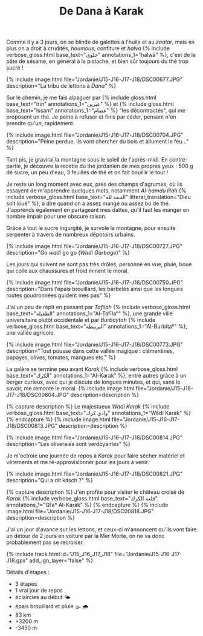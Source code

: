 ﻿---
title: "De Dana à Karak"
permalink: /Jordanie/J15-J16-J17-J18/
sidebar:
  nav: "jordanie"
enable_tracks: true
---

Comme il y a 3 jours, on se blinde de galettes à l'huile et au *zaatar*,
mais en plus on a droit à crudités, *houmous*, confiture et *halva*
{% include verbose_gloss.html base_text="حلوى" annotations_1="ḥalwā" %},
c'est de la pâte de sésame, en général à la pistache, et bien sûr toujours du thé trop sucré !

{% include image.html file="Jordanie/J15-J16-J17-J18/DSC00677.JPG" description="La tribu de lettons à *Dana*" %}

Sur le chemin, je me fais alpaguer par {% include gloss.html base_text="Irin" annotations_1="عیرین" %}
et {% include gloss.html base_text="Issam" annotations_1="عصام" %} "les décontractés", qui me proposent un thé.
Je peine à refuser et finis par céder, pensant n'en prendre qu'un, rapidement.

{% include image.html file="Jordanie/J15-J16-J17-J18/DSC00704.JPG" description="Peine perdue, ils vont chercher du bois et allument le feu..." %}

Tant pis, je gravirai la montagne sous le soleil de l'après-midi.
En contre-partie, je découvre la recette du thé jordanien de mes propres yeux : 500 g de sucre, un peu d'eau, 3 feuilles de thé et on fait bouillir le tout !

Je reste un long moment avec eux, près des champs d'agrumes, où ils essayent de m'apprendre quelques mots, notamment *Al-ḥamdu lilah*
{% include verbose_gloss.html base_text="الحمد لله" litteral_translation="Dieu soit loué" %}, à dire quand on a assez mangé ou assez bu de thé.
J'apprends également en partageant mes dattes, qu'il faut les manger en nombre impair pour une obscure raison.

Grâce à tout le sucre ingurgité, je survole la montagne, pour ensuite serpenter à travers de nombreux dépotoirs urbains.

{% include image.html file="Jordanie/J15-J16-J17-J18/DSC00727.JPG" description="Go *wadi* go go (*Wadi Garbage*)" %}

Les jours qui suivent ne sont pas très drôles, personne en vue, pluie, boue qui colle aux chaussures et froid minent le moral.

{% include image.html file="Jordanie/J15-J16-J17-J18/DSC00750.JPG" description="Dans l'épais brouillard, les barbelés ainsi que les longues routes goudronnées guident mes pas" %}

J'ai un peu de répit en passant par *Tafilah*
{% include verbose_gloss.html base_text="الطفيلة" annotations_1="Al-Ṭafīlaʰ" %},
une grande ville universitaire plutôt occidentale et par *Burbaytah*
{% include verbose_gloss.html base_text="البربيطة" annotations_1="Al-Burbīṭaʰ" %},
une vallée agricole.

{% include image.html file="Jordanie/J15-J16-J17-J18/DSC00773.JPG" description="Tout pousse dans cette vallée magique : clémentines, papayes, olives, tomates, mangues etc." %}

La galère se termine peu avant *Karak*
{% include verbose_gloss.html base_text="الكرك‎" annotations_1="Al-Karak" %},
entre autres grâce à un berger curieux, avec qui je discute de longues minutes, et qui, sans le savoir, me remonte le moral.
{% include image.html file="Jordanie/J15-J16-J17-J18/DSC00804.JPG" description=description %}

{% capture description %}
Le majestueux *Wadi Karak*
{% include verbose_gloss.html base_text="وادي كرك" annotations_1="Wādī Karak" %}
{% endcapture %}
{% include image.html file="Jordanie/J15-J16-J17-J18/DSC00813.JPG" description=description %}

{% include image.html file="Jordanie/J15-J16-J17-J18/DSC00814.JPG" description="Les oliveraies sont verdoyantes" %}

Je m'octroie une journée de repos à *Karak* pour faire sécher matériel et vêtements et me ré-approvisionner pour les jours à venir.

{% include image.html file="Jordanie/J15-J16-J17-J18/DSC00821.JPG" description="Qui a dit kitsch ?" %}

{% capture description %}
J'en profite pour visiter le château croisé de *Karak*
{% include verbose_gloss.html base_text="قلعة الكرك" annotations_1="Qlʿaʰ Al-Karak" %}
{% endcapture %}
{% include image.html file="Jordanie/J15-J16-J17-J18/DSC00818.JPG" description=description %}

J'ai un jour d'avance sur les lettons, et ceux-ci m'annoncent qu'ils vont faire un détour de 2 jours en voiture par la Mer Morte, on ne va donc probablement pas se recroiser.

{% include track.html id="J15_J16_J17_J18" file="Jordanie/J15-J16-J17-J18.gpx" add_ign_layer="false" %}

Détails d'étapes :
* 3 étapes
* 1 vrai jour de repos
* éclaircies au début :sun_behind_small_cloud:
* épais brouillard et pluie :fog: :cloud_with_rain:
* 83 km
* +3200 m
* -3450 m
